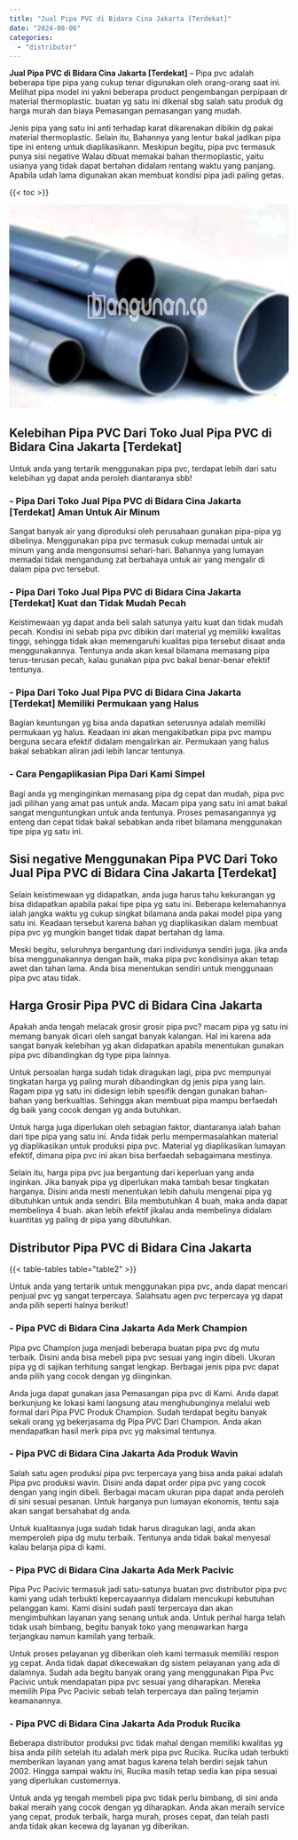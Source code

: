 ```yaml
---
title: "Jual Pipa PVC di Bidara Cina Jakarta [Terdekat]"
date: "2024-08-06"
categories: 
  - "distributor"
---
```


**Jual Pipa PVC di Bidara Cina Jakarta \[Terdekat\]** – Pipa pvc adalah beberapa tipe pipa yang cukup tenar digunakan oleh orang-orang saat ini. Melihat pipa model ini yakni beberapa product pengembangan perpipaan dr material thermoplastic. buatan yg satu ini dikenal sbg salah satu produk dg harga murah dan biaya Pemasangan pemasangan yang mudah.

Jenis pipa yang satu ini anti terhadap karat dikarenakan dibikin dg pakai material thermoplastic. Selain itu, Bahannya yang lentur bakal jadikan pipa tipe ini enteng untuk diaplikasikann. Meskipun begitu, pipa pvc termasuk punya sisi negative Walau dibuat memakai bahan thermoplastic, yaitu usianya yang tidak dapat bertahan didalam rentang waktu yang panjang. Apabila udah lama digunakan akan membuat kondisi pipa jadi paling getas.

{{< toc >}}

![Jual Pipa PVC di Bidara Cina Jakarta [Terdekat]](/images/jaul-pipa-pvc-60.png)

## Kelebihan Pipa PVC Dari Toko Jual Pipa PVC di Bidara Cina Jakarta \[Terdekat\]

Untuk anda yang tertarik menggunakan pipa pvc, terdapat lebih dari satu kelebihan yg dapat anda peroleh diantaranya sbb!

### \- Pipa Dari Toko Jual Pipa PVC di Bidara Cina Jakarta \[Terdekat\] Aman Untuk Air Minum

Sangat banyak air yang diproduksi oleh perusahaan gunakan pipa-pipa yg dibelinya. Menggunakan pipa pvc termasuk cukup memadai untuk air minum yang anda mengonsumsi sehari-hari. Bahannya yang lumayan memadai tidak mengandung zat berbahaya untuk air yang mengalir di dalam pipa pvc tersebut.

### \- Pipa Dari Toko Jual Pipa PVC di Bidara Cina Jakarta \[Terdekat\] Kuat dan Tidak Mudah Pecah

Keistimewaan yg dapat anda beli salah satunya yaitu kuat dan tidak mudah pecah. Kondisi ini sebab pipa pvc dibikin dari material yg memiliki kwalitas tinggi, sehingga tidak akan memengaruhi kualitas pipa tersebut disaat anda menggunakannya. Tentunya anda akan kesal bilamana memasang pipa terus-terusan pecah, kalau gunakan pipa pvc bakal benar-benar efektif tentunya.

### \- Pipa Dari Toko Jual Pipa PVC di Bidara Cina Jakarta \[Terdekat\] Memiliki Permukaan yang Halus

Bagian keuntungan yg bisa anda dapatkan seterusnya adalah memiliki permukaan yg halus. Keadaan ini akan mengakibatkan pipa pvc mampu berguna secara efektif didalam mengalirkan air. Permukaan yang halus bakal sebabkan aliran jadi lebih lancar tentunya.

### \- Cara Pengaplikasian Pipa Dari Kami Simpel

Bagi anda yg menginginkan memasang pipa dg cepat dan mudah, pipa pvc jadi pilihan yang amat pas untuk anda. Macam pipa yang satu ini amat bakal sangat menguntungkan untuk anda tentunya. Proses pemasangannya yg enteng dan cepat tidak bakal sebabkan anda ribet bilamana menggunakan tipe pipa yg satu ini.

## Sisi negative Menggunakan Pipa PVC Dari Toko Jual Pipa PVC di Bidara Cina Jakarta \[Terdekat\]

Selain keistimewaan yg didapatkan, anda juga harus tahu kekurangan yg bisa didapatkan apabila pakai tipe pipa yg satu ini. Beberapa kelemahannya ialah jangka waktu yg cukup singkat bilamana anda pakai model pipa yang satu ini. Keadaan tersebut karena bahan yg diaplikasikan dalam membuat pipa pvc yg mungkin banget tidak dapat bertahan dg lama.

Meski begitu, seluruhnya bergantung dari individunya sendiri juga. jika anda bisa menggunakannya dengan baik, maka pipa pvc kondisinya akan tetap awet dan tahan lama. Anda bisa menentukan sendiri untuk menggunaan pipa pvc atau tidak.

## Harga Grosir Pipa PVC di Bidara Cina Jakarta

Apakah anda tengah melacak grosir grosir pipa pvc? macam pipa yg satu ini memang banyak dicari oleh sangat banyak kalangan. Hal ini karena ada sangat banyak kelebihan yg akan didapatkan apabila menentukan gunakan pipa pvc dibandingkan dg type pipa lainnya.

Untuk persoalan harga sudah tidak diragukan lagi, pipa pvc mempunyai tingkatan harga yg paling murah dibandingkan dg jenis pipa yang lain. Ragam pipa yg satu ini didesign lebih spesifik dengan gunakan bahan-bahan yang berkualtias. Sehingga akan membuat pipa mampu berfaedah dg baik yang cocok dengan yg anda butuhkan.

Untuk harga juga diperlukan oleh sebagian faktor, diantaranya ialah bahan dari tipe pipa yang satu ini. Anda tidak perlu mempermasalahkan material yg diaplikasikan untuk produksi pipa pvc. Material yg diaplikasikan lumayan efektif, dimana pipa pvc ini akan bisa berfaedah sebagaimana mestinya.

Selain itu, harga pipa pvc jua bergantung dari keperluan yang anda inginkan. Jika banyak pipa yg diperlukan maka tambah besar tingkatan harganya. Disini anda mesti menentukan lebih dahulu mengenai pipa yg dibutuhkan untuk anda sendiri. Bila membutuhkan 4 buah, maka anda dapat membelinya 4 buah. akan lebih efektif jikalau anda membelinya didalam kuantitas yg paling dr pipa yang dibutuhkan.

## Distributor Pipa PVC di Bidara Cina Jakarta

{{< table-tables table="table2" >}}

Untuk anda yang tertarik untuk menggunakan pipa pvc, anda dapat mencari penjual pvc yg sangat terpercaya. Salahsatu agen pvc terpercaya yg dapat anda pilih seperti halnya berikut!

### \- Pipa PVC di Bidara Cina Jakarta Ada Merk Champion

Pipa pvc Champion juga menjadi beberapa buatan pipa pvc dg mutu terbaik. Disini anda bisa mebeli pipa pvc sesuai yang ingin dibeli. Ukuran pipa yg di sajikan terhitung sangat lengkap. Berbagai jenis pipa pvc dapat anda pilih yang cocok dengan yg diinginkan.

Anda juga dapat gunakan jasa Pemasangan pipa pvc di Kami. Anda dapat berkunjung ke lokasi kami langsung atau menghubunginya melalui web formal dari Pipa PVC Produk Champion. Sudah terdapat begitu banyak sekali orang yg bekerjasama dg Pipa PVC Dari Champion. Anda akan mendapatkan hasil merk pipa pvc yg maksimal tentunya.

### \- Pipa PVC di Bidara Cina Jakarta Ada Produk Wavin

Salah satu agen produksi pipa pvc terpercaya yang bisa anda pakai adalah Pipa pvc produksi wavin. Disini anda dapat order pipa pvc yang cocok dengan yang ingin dibeli. Berbagai macam ukuran pipa dapat anda peroleh di sini sesuai pesanan. Untuk harganya pun lumayan ekonomis, tentu saja akan sangat bersahabat dg anda.

Untuk kualitasnya juga sudah tidak harus diragukan lagi, anda akan memperoleh pipa dg mutu terbaik. Tentunya anda tidak bakal menyesal kalau belanja pipa di kami.

### \- Pipa PVC di Bidara Cina Jakarta Ada Merk Pacivic

Pipa Pvc Pacivic termasuk jadi satu-satunya buatan pvc distributor pipa pvc kami yang udah terbukti kepercayaannya didalam mencukupi kebutuhan pelanggan kami. Kami disini sudah pasti terpercaya dan akan mengimbuhkan layanan yang senang untuk anda. Untuk perihal harga telah tidak usah bimbang, begitu banyak toko yang menawarkan harga terjangkau namun kamilah yang terbaik.

Untuk proses pelayanan yg diberikan oleh kami termasuk memiliki respon yg cepat. Anda tidak dapat dikecewakan dg sistem pelayanan yang ada di dalamnya. Sudah ada begitu banyak orang yang menggunakan Pipa Pvc Pacivic untuk mendapatan pipa pvc sesuai yang diharapkan. Mereka memilih Pipa Pvc Pacivic sebab telah terpercaya dan paling terjamin keamanannya.

### \- Pipa PVC di Bidara Cina Jakarta Ada Produk Rucika

Beberapa distributor produksi pvc tidak mahal dengan memiliki kwalitas yg bisa anda pilih setelah itu adalah merk pipa pvc Rucika. Rucika udah terbukti memberikan layanan yang amat bagus karena telah berdiri sejak tahun 2002. Hingga sampai waktu ini, Rucika masih tetap sedia kan pipa sesuai yang diperlukan customernya.

Untuk anda yg tengah membeli pipa pvc tidak perlu bimbang, di sini anda bakal meraih yang cocok dengan yg diharapkan. Anda akan meraih service yang cepat, produk terbaik, harga murah, proses cepat, dan telah pasti anda tidak akan kecewa dg layanan yg diberikan.
